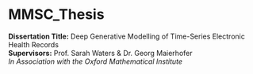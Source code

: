 # MMSC_Thesis
**Dissertation Title:** Deep Generative Modelling of Time-Series Electronic Health Records  
**Supervisors:** Prof. Sarah Waters & Dr. Georg Maierhofer  
 _In Association with the Oxford Mathematical Institute_ 
